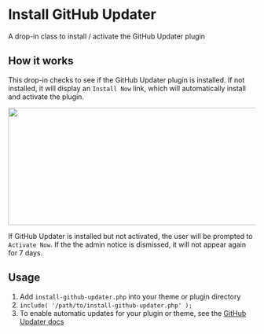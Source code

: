 # Install GitHub Updater
A drop-in class to install / activate the GitHub Updater plugin

## How it works
This drop-in checks to see if the GitHub Updater plugin is installed. If not installed, it will display an `Install Now` link, which will automatically install and activate the plugin.

<img src="http://i.imgur.com/SwutQJx.gif" width="536" height="239" />

If GitHub Updater is installed but not activated, the user will be prompted to `Activate Now`. If the the admin notice is dismissed, it will not appear again for 7 days.

## Usage
1. Add `install-github-updater.php` into your theme or plugin directory
2. `include( '/path/to/install-github-updater.php' );`
3. To enable automatic updates for your plugin or theme, see the <a href="https://github.com/afragen/github-updater#description">GitHub Updater docs</a>
